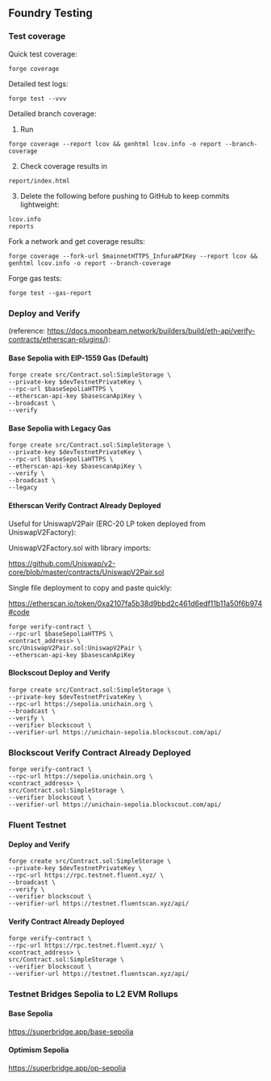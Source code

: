 ## Foundry Testing

### Test coverage

Quick test coverage:
```shell
forge coverage
```
Detailed test logs:
```shell
forge test --vvv
```
Detailed branch coverage:

1. Run 
```shell
forge coverage --report lcov && genhtml lcov.info -o report --branch-coverage
```
2. Check coverage results in
```
report/index.html
```
3. Delete the following before pushing to GitHub to keep commits lightweight:
```
lcov.info
reports
```     
Fork a network and get coverage results:
```shell
forge coverage --fork-url $mainnetHTTPS_InfuraAPIKey --report lcov && genhtml lcov.info -o report --branch-coverage
```
Forge gas tests:
```shell
forge test --gas-report
```

### Deploy and Verify 

(reference: https://docs.moonbeam.network/builders/build/eth-api/verify-contracts/etherscan-plugins/):

#### Base Sepolia with EIP-1559 Gas (Default)

```shell
forge create src/Contract.sol:SimpleStorage \
--private-key $devTestnetPrivateKey \
--rpc-url $baseSepoliaHTTPS \
--etherscan-api-key $basescanApiKey \
--broadcast \
--verify 
```

#### Base Sepolia with Legacy Gas

```shell
forge create src/Contract.sol:SimpleStorage \
--private-key $devTestnetPrivateKey \
--rpc-url $baseSepoliaHTTPS \
--etherscan-api-key $basescanApiKey \
--verify \
--broadcast \
--legacy
```

#### Etherscan Verify Contract Already Deployed 

Useful for UniswapV2Pair (ERC-20 LP token deployed from UniswapV2Factory):

UniswapV2Factory.sol with library imports:

https://github.com/Uniswap/v2-core/blob/master/contracts/UniswapV2Pair.sol

Single file deployment to copy and paste quickly:

https://etherscan.io/token/0xa2107fa5b38d9bbd2c461d6edf11b11a50f6b974#code

```shell
forge verify-contract \
--rpc-url $baseSepoliaHTTPS \
<contract_address> \
src/UniswapV2Pair.sol:UniswapV2Pair \
--etherscan-api-key $basescanApiKey  
```

#### Blockscout Deploy and Verify

```shell
forge create src/Contract.sol:SimpleStorage \
--private-key $devTestnetPrivateKey \
--rpc-url https://sepolia.unichain.org \
--broadcast \
--verify \
--verifier blockscout \
--verifier-url https://unichain-sepolia.blockscout.com/api/
```

### Blockscout Verify Contract Already Deployed
```shell
forge verify-contract \
--rpc-url https://sepolia.unichain.org \
<contract_address> \
src/Contract.sol:SimpleStorage \
--verifier blockscout \
--verifier-url https://unichain-sepolia.blockscout.com/api/
```

### Fluent Testnet  

#### Deploy and Verify 

```shell
forge create src/Contract.sol:SimpleStorage \
--private-key $devTestnetPrivateKey \
--rpc-url https://rpc.testnet.fluent.xyz/ \
--broadcast \
--verify \
--verifier blockscout \
--verifier-url https://testnet.fluentscan.xyz/api/
```

#### Verify Contract Already Deployed

```shell
forge verify-contract \
--rpc-url https://rpc.testnet.fluent.xyz/ \
<contract_address> \
src/Contract.sol:SimpleStorage \
--verifier blockscout \
--verifier-url https://testnet.fluentscan.xyz/api/
```

### Testnet Bridges Sepolia to L2 EVM Rollups

#### Base Sepolia 

https://superbridge.app/base-sepolia

#### Optimism Sepolia

https://superbridge.app/op-sepolia

